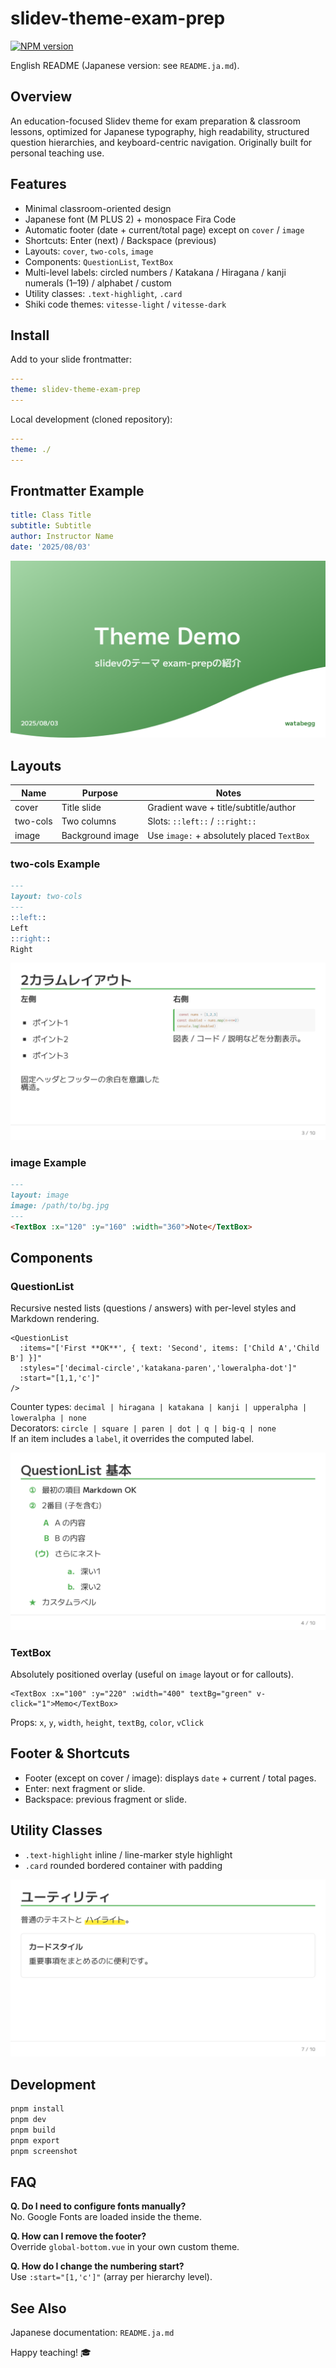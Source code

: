 # slidev-theme-exam-prep

[![NPM version](https://img.shields.io/npm/v/slidev-theme-exam-prep?color=3AB9D4&label=)](https://www.npmjs.com/package/slidev-theme-exam-prep)

English README (Japanese version: see `README.ja.md`).

## Overview
An education-focused Slidev theme for exam preparation & classroom lessons, optimized for Japanese typography, high readability, structured question hierarchies, and keyboard-centric navigation. Originally built for personal teaching use.

## Features
- Minimal classroom-oriented design
- Japanese font (M PLUS 2) + monospace Fira Code
- Automatic footer (date + current/total page) except on `cover` / `image`
- Shortcuts: Enter (next) / Backspace (previous)
- Layouts: `cover`, `two-cols`, `image`
- Components: `QuestionList`, `TextBox`
- Multi-level labels: circled numbers / Katakana / Hiragana / kanji numerals (1–19) / alphabet / custom
- Utility classes: `.text-highlight`, `.card`
- Shiki code themes: `vitesse-light` / `vitesse-dark`

## Install
Add to your slide frontmatter:
```yaml
---
theme: slidev-theme-exam-prep
---
```
Local development (cloned repository):
```yaml
---
theme: ./
---
```

## Frontmatter Example
```yaml
title: Class Title
subtitle: Subtitle
author: Instructor Name
date: '2025/08/03'
```

![Frontmatter Example](./example/1.png)

## Layouts
| Name | Purpose | Notes |
|------|---------|-------|
| cover | Title slide | Gradient wave + title/subtitle/author |
| two-cols | Two columns | Slots: `::left::` / `::right::` |
| image | Background image | Use `image:` + absolutely placed `TextBox` |

### two-cols Example
```markdown
---
layout: two-cols
---
::left::
Left
::right::
Right
```

![two-cols Example](./example/3.png)

### image Example
```markdown
---
layout: image
image: /path/to/bg.jpg
---
<TextBox :x="120" :y="160" :width="360">Note</TextBox>
```

## Components
### QuestionList
Recursive nested lists (questions / answers) with per-level styles and Markdown rendering.
```vue
<QuestionList
  :items="['First **OK**', { text: 'Second', items: ['Child A','Child B'] }]"
  :styles="['decimal-circle','katakana-paren','loweralpha-dot']"
  :start="[1,1,'c']"
/>
```
Counter types: `decimal | hiragana | katakana | kanji | upperalpha | loweralpha | none`  
Decorators: `circle | square | paren | dot | q | big-q | none`  
If an item includes a `label`, it overrides the computed label.

![QuestionList Example](./example/4.png)

### TextBox
Absolutely positioned overlay (useful on `image` layout or for callouts).
```vue
<TextBox :x="100" :y="220" :width="400" textBg="green" v-click="1">Memo</TextBox>
```
Props: `x`, `y`, `width`, `height`, `textBg`, `color`, `vClick`

## Footer & Shortcuts
- Footer (except on cover / image): displays `date` + current / total pages.
- Enter: next fragment or slide.
- Backspace: previous fragment or slide.

## Utility Classes
- `.text-highlight` inline / line-marker style highlight
- `.card` rounded bordered container with padding

![Utility Example](./example/7.png)

## Development
```bash
pnpm install
pnpm dev
pnpm build
pnpm export
pnpm screenshot
```

## FAQ
**Q. Do I need to configure fonts manually?**  
No. Google Fonts are loaded inside the theme.

**Q. How can I remove the footer?**  
Override `global-bottom.vue` in your own custom theme.

**Q. How do I change the numbering start?**  
Use `:start="[1,'c']"` (array per hierarchy level).

## See Also
Japanese documentation: `README.ja.md`

Happy teaching! 🎓
